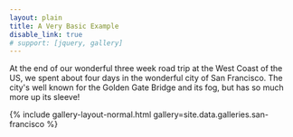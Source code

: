 ```yaml
---
layout: plain
title: A Very Basic Example
disable_link: true
# support: [jquery, gallery]
---
```


At the end of our wonderful three week road trip at the West Coast of the US, we spent about four days in the wonderful city of San Francisco. The city's well known for the Golden Gate Bridge and its fog, but has so much more up its sleeve!

<head>
    <script src="https://cdnjs.cloudflare.com/ajax/libs/jquery/2.2.0/jquery.min.js"></script>
    <script src="https://cdnjs.cloudflare.com/ajax/libs/jquery-mousewheel/3.1.13/jquery.mousewheel.min.js"></script>
    <script src="https://cdnjs.cloudflare.com/ajax/libs/lightgallery/1.2.19/js/lightgallery-all.min.js"></script>
    <link rel="stylesheet" href="https://cdnjs.cloudflare.com/ajax/libs/lightgallery/1.2.19/css/lightgallery.min.css" />
    <script src="https://cdnjs.cloudflare.com/ajax/libs/jquery.isotope/3.0.0/isotope.pkgd.min.js"></script>
    <script src="https://cdnjs.cloudflare.com/ajax/libs/picturefill/3.0.2/picturefill.min.js"></script>
    <script src="https://cdnjs.cloudflare.com/ajax/libs/jquery.imagesloaded/4.1.0/imagesloaded.pkgd.min.js"></script>
    <!-- <link rel="stylesheet" href="https://cdn.jsdelivr.net/npm/lightgallery.js/dist/css/lightgallery.min.css" />
    <script src="https://ajax.googleapis.com/ajax/libs/jquery/3.5.1/jquery.min.js"></script>
    <script src="https://cdn.jsdelivr.net/npm/lightgallery.js/dist/js/lightgallery.min.js"></script>
    <script src="https://cdn.jsdelivr.net/npm/isotope-layout@3.0.6/dist/isotope.pkgd.min.js"></script>
    <script src="https://cdn.jsdelivr.net/npm/imagesloaded@4.1.4/imagesloaded.pkgd.min.js"></script> -->
</head>

{% include gallery-layout-normal.html gallery=site.data.galleries.san-francisco %}

<script>
$(document).ready(function() {
  $("#image-gallery").lightGallery({
    selector: '.image'
  });
  var $grid = $('#image-gallery').isotope({
    itemSelector: '.image-wrapper',
    layoutMode: 'masonry'
  });
  $grid.imagesLoaded().progress(function() {
    $grid.isotope('layout');
  });
});
</script>
